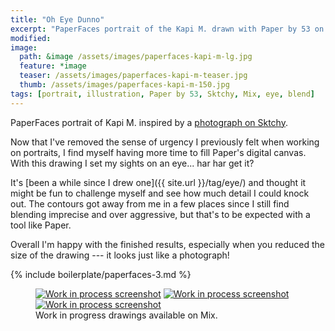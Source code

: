 ```yaml
---
title: "Oh Eye Dunno"
excerpt: "PaperFaces portrait of the Kapi M. drawn with Paper by 53 on an iPad."
modified: 
image: 
  path: &image /assets/images/paperfaces-kapi-m-lg.jpg 
  feature: *image
  teaser: /assets/images/paperfaces-kapi-m-teaser.jpg
  thumb: /assets/images/paperfaces-kapi-m-150.jpg
tags: [portrait, illustration, Paper by 53, Sktchy, Mix, eye, blend]
---
```


PaperFaces portrait of Kapi M. inspired by a [photograph on Sktchy](http://sktchy.com/udfGaD).

Now that I've removed the sense of urgency I previously felt when working on portraits, I find myself having more time to fill Paper's digital canvas. With this drawing I set my sights on an eye... har har get it?

It's [been a while since I drew one]({{ site.url }}/tag/eye/) and thought it might be fun to challenge myself and see how much detail I could knock out. The contours got away from me in a few places since I still find blending imprecise and over aggressive, but that's to be expected with a tool like Paper.

Overall I'm happy with the finished results, especially when you reduced the size of the drawing --- it looks just like a photograph!

{% include boilerplate/paperfaces-3.md %}

<figure class="third">
  <a href="https://mix.fiftythree.com/11098-Michael-Rose/2180273"><img src="{{ site.url }}/assets/images/paperfaces-kapi-m-process-1-600.jpg" alt="Work in process screenshot"></a>
  <a href="https://mix.fiftythree.com/11098-Michael-Rose/2180603"><img src="{{ site.url }}/assets/images/paperfaces-kapi-m-process-2-600.jpg" alt="Work in process screenshot"></a>
  <a href="https://mix.fiftythree.com/11098-Michael-Rose/2195894"><img src="{{ site.url }}/assets/images/paperfaces-kapi-m-process-3-600.jpg" alt="Work in process screenshot"></a>
  <figcaption>Work in progress drawings available on Mix.</figcaption>
</figure>
